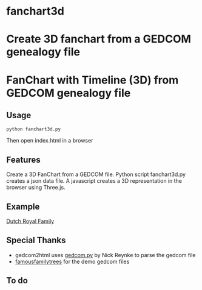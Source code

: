# fanchart3d
Create 3D fanchart from a GEDCOM genealogy file
=======
# FanChart with Timeline (3D) from GEDCOM genealogy file
## Usage
```
python fanchart3d.py
```
Then open index.html in a browser
## Features
Create a 3D FanChart from a GEDCOM file. Python script fanchart3d.py creates a json data file.
A javascript creates a 3D representation in the browser using Three.js.
## Example
[Dutch Royal Family](img/dutchroyalfamily.gif) 
## Special Thanks
- gedcom2html uses [gedcom.py](https://github.com/nickreynke/python-gedcom) by Nick Reynke to parse the gedcom file
- [famousfamilytrees](http://famousfamilytrees.blogspot.com/?m=1) for the demo gedcom files
## To do
